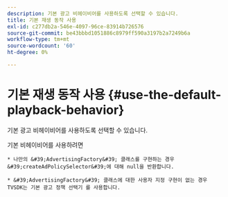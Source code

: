 ```yaml
---
description: 기본 광고 비헤이비어를 사용하도록 선택할 수 있습니다.
title: 기본 재생 동작 사용
exl-id: c277db2a-546e-4097-96ce-83914b726576
source-git-commit: be43bbbd1051886c8979ff590a3197b2a7249b6a
workflow-type: tm+mt
source-wordcount: '60'
ht-degree: 0%

---
```


# 기본 재생 동작 사용 {#use-the-default-playback-behavior}

기본 광고 비헤이비어를 사용하도록 선택할 수 있습니다.

기본 비헤이비어를 사용하려면

    * 나만의 &#39;AdvertisingFactory&#39; 클래스를 구현하는 경우 &#39;createAdPolicySelector&#39;에 대해 null을 반환합니다.
    
    * &#39;AdvertisingFactory&#39; 클래스에 대한 사용자 지정 구현이 없는 경우 TVSDK는 기본 광고 정책 선택기 를 사용합니다.

